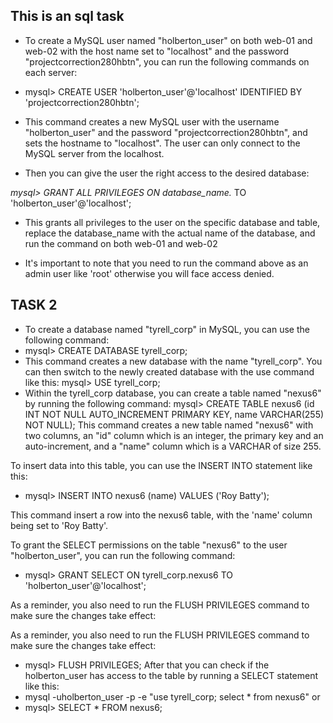 ## This is an sql task
* To create a MySQL user named "holberton_user" on both web-01 and web-02 with the host name set to "localhost" and the password "projectcorrection280hbtn", you can run the following commands on each server:

* mysql> CREATE USER 'holberton_user'@'localhost' IDENTIFIED BY 'projectcorrection280hbtn';

* This command creates a new MySQL user with the username "holberton_user" and the password "projectcorrection280hbtn", and sets the hostname to "localhost". The user can only connect to the MySQL server from the localhost.

* Then you can give the user the right access to the desired database:

*mysql> GRANT ALL PRIVILEGES ON database_name.* TO 'holberton_user'@'localhost';

* This grants all privileges to the user on the specific database and table, replace the database_name with the actual name of the database, and run the command on both web-01 and web-02

* It's important to note that you need to run the command above as an admin user like 'root' otherwise you will face access denied.


 ## TASK 2
 
 * To create a database named "tyrell_corp" in MySQL, you can use the following command:
* mysql> CREATE DATABASE tyrell_corp;
* This command creates a new database with the name "tyrell_corp".
You can then switch to the newly created database with the use command like this:
mysql> USE tyrell_corp;
* Within the tyrell_corp database, you can create a table named "nexus6" by running the following command:
mysql> CREATE TABLE nexus6 (id INT NOT NULL AUTO_INCREMENT PRIMARY KEY, name VARCHAR(255) NOT NULL);
This command creates a new table named "nexus6" with two columns, an "id" column which is an integer, the primary key and an auto-increment, and a "name" column which is a VARCHAR of size 255.

To insert data into this table, you can use the INSERT INTO statement like this:

* mysql> INSERT INTO nexus6 (name) VALUES ('Roy Batty');

This command insert a row into the nexus6 table, with the 'name' column being set to 'Roy Batty'.

To grant the SELECT permissions on the table "nexus6" to the user "holberton_user", you can run the following command:
* mysql> GRANT SELECT ON tyrell_corp.nexus6 TO 'holberton_user'@'localhost';

As a reminder, you also need to run the FLUSH PRIVILEGES command to make sure the changes take effect:

As a reminder, you also need to run the FLUSH PRIVILEGES command to make sure the changes take effect:
* mysql> FLUSH PRIVILEGES;
After that you can check if the holberton_user has access to the table by running a SELECT statement like this:
* mysql -uholberton_user -p -e "use tyrell_corp; select * from nexus6"
 or
* mysql> SELECT * FROM nexus6;
